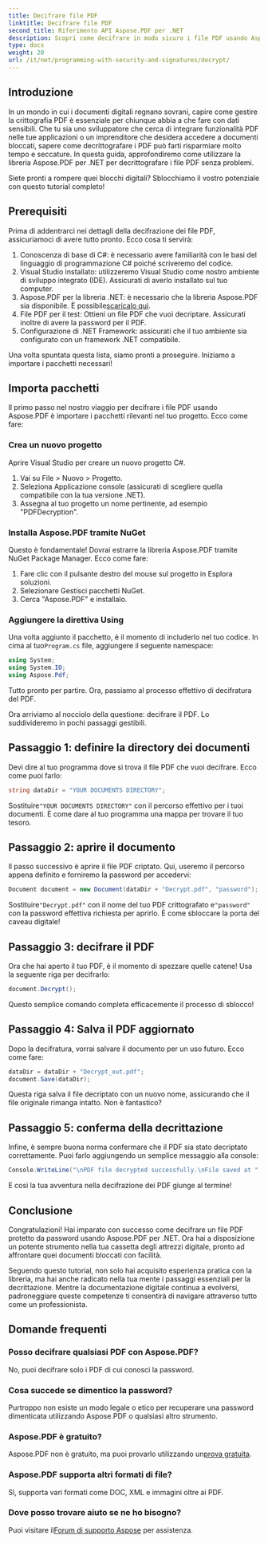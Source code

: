 ```yaml
---
title: Decifrare file PDF
linktitle: Decifrare file PDF
second_title: Riferimento API Aspose.PDF per .NET
description: Scopri come decifrare in modo sicuro i file PDF usando Aspose.PDF per .NET. Ottieni una guida passo dopo passo per migliorare le tue competenze di gestione dei documenti.
type: docs
weight: 20
url: /it/net/programming-with-security-and-signatures/decrypt/
---
```

## Introduzione

In un mondo in cui i documenti digitali regnano sovrani, capire come gestire la crittografia PDF è essenziale per chiunque abbia a che fare con dati sensibili. Che tu sia uno sviluppatore che cerca di integrare funzionalità PDF nelle tue applicazioni o un imprenditore che desidera accedere a documenti bloccati, sapere come decrittografare i PDF può farti risparmiare molto tempo e seccature. In questa guida, approfondiremo come utilizzare la libreria Aspose.PDF per .NET per decrittografare i file PDF senza problemi. 

Siete pronti a rompere quei blocchi digitali? Sblocchiamo il vostro potenziale con questo tutorial completo!

## Prerequisiti

Prima di addentrarci nei dettagli della decifrazione dei file PDF, assicuriamoci di avere tutto pronto. Ecco cosa ti servirà:

1. Conoscenza di base di C#: è necessario avere familiarità con le basi del linguaggio di programmazione C# poiché scriveremo del codice.
2. Visual Studio installato: utilizzeremo Visual Studio come nostro ambiente di sviluppo integrato (IDE). Assicurati di averlo installato sul tuo computer.
3.  Aspose.PDF per la libreria .NET: è necessario che la libreria Aspose.PDF sia disponibile. È possibile[scaricalo qui](https://releases.aspose.com/pdf/net/).
4. File PDF per il test: Ottieni un file PDF che vuoi decriptare. Assicurati inoltre di avere la password per il PDF. 
5. Configurazione di .NET Framework: assicurati che il tuo ambiente sia configurato con un framework .NET compatibile.

Una volta spuntata questa lista, siamo pronti a proseguire. Iniziamo a importare i pacchetti necessari!

## Importa pacchetti

Il primo passo nel nostro viaggio per decifrare i file PDF usando Aspose.PDF è importare i pacchetti rilevanti nel tuo progetto. Ecco come fare:

### Crea un nuovo progetto

Aprire Visual Studio per creare un nuovo progetto C#.

1. Vai su File > Nuovo > Progetto.
2. Seleziona Applicazione console (assicurati di scegliere quella compatibile con la tua versione .NET).
3. Assegna al tuo progetto un nome pertinente, ad esempio "PDFDecryption".

### Installa Aspose.PDF tramite NuGet

Questo è fondamentale! Dovrai estrarre la libreria Aspose.PDF tramite NuGet Package Manager. Ecco come fare:

1. Fare clic con il pulsante destro del mouse sul progetto in Esplora soluzioni.
2. Selezionare Gestisci pacchetti NuGet.
3. Cerca "Aspose.PDF" e installalo.

### Aggiungere la direttiva Using

 Una volta aggiunto il pacchetto, è il momento di includerlo nel tuo codice. In cima al tuo`Program.cs` file, aggiungere il seguente namespace:

```csharp
using System;
using System.IO;
using Aspose.Pdf;
```

Tutto pronto per partire. Ora, passiamo al processo effettivo di decifratura del PDF.

Ora arriviamo al nocciolo della questione: decifrare il PDF. Lo suddivideremo in pochi passaggi gestibili.

## Passaggio 1: definire la directory dei documenti

Devi dire al tuo programma dove si trova il file PDF che vuoi decifrare. Ecco come puoi farlo:

```csharp
string dataDir = "YOUR DOCUMENTS DIRECTORY";
```

 Sostituire`"YOUR DOCUMENTS DIRECTORY"` con il percorso effettivo per i tuoi documenti. È come dare al tuo programma una mappa per trovare il tuo tesoro.

## Passaggio 2: aprire il documento

Il passo successivo è aprire il file PDF criptato. Qui, useremo il percorso appena definito e forniremo la password per accedervi:

```csharp
Document document = new Document(dataDir + "Decrypt.pdf", "password");
```

 Sostituire`"Decrypt.pdf"` con il nome del tuo PDF crittografato e`"password"` con la password effettiva richiesta per aprirlo. È come sbloccare la porta del caveau digitale!

## Passaggio 3: decifrare il PDF

Ora che hai aperto il tuo PDF, è il momento di spezzare quelle catene! Usa la seguente riga per decifrarlo:

```csharp
document.Decrypt();
```

Questo semplice comando completa efficacemente il processo di sblocco!

## Passaggio 4: Salva il PDF aggiornato

Dopo la decifratura, vorrai salvare il documento per un uso futuro. Ecco come fare:

```csharp
dataDir = dataDir + "Decrypt_out.pdf";
document.Save(dataDir);
```

Questa riga salva il file decriptato con un nuovo nome, assicurando che il file originale rimanga intatto. Non è fantastico?

## Passaggio 5: conferma della decrittazione

Infine, è sempre buona norma confermare che il PDF sia stato decriptato correttamente. Puoi farlo aggiungendo un semplice messaggio alla console:

```csharp
Console.WriteLine("\nPDF file decrypted successfully.\nFile saved at " + dataDir);
```

E così la tua avventura nella decifrazione dei PDF giunge al termine!

## Conclusione

Congratulazioni! Hai imparato con successo come decifrare un file PDF protetto da password usando Aspose.PDF per .NET. Ora hai a disposizione un potente strumento nella tua cassetta degli attrezzi digitale, pronto ad affrontare quei documenti bloccati con facilità.

Seguendo questo tutorial, non solo hai acquisito esperienza pratica con la libreria, ma hai anche radicato nella tua mente i passaggi essenziali per la decrittazione. Mentre la documentazione digitale continua a evolversi, padroneggiare queste competenze ti consentirà di navigare attraverso tutto come un professionista.

## Domande frequenti

### Posso decifrare qualsiasi PDF con Aspose.PDF?
No, puoi decifrare solo i PDF di cui conosci la password.

### Cosa succede se dimentico la password?
Purtroppo non esiste un modo legale o etico per recuperare una password dimenticata utilizzando Aspose.PDF o qualsiasi altro strumento.

### Aspose.PDF è gratuito?
 Aspose.PDF non è gratuito, ma puoi provarlo utilizzando un[prova gratuita](https://releases.aspose.com/).

### Aspose.PDF supporta altri formati di file?
Sì, supporta vari formati come DOC, XML e immagini oltre ai PDF.

### Dove posso trovare aiuto se ne ho bisogno?
 Puoi visitare il[Forum di supporto Aspose](https://forum.aspose.com/c/pdf/10) per assistenza.